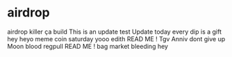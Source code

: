 # airdrop
airdrop killer
ça build
This is an update
test
Update today
every dip is a gift
hey
heyo
meme coin
saturday
yooo
edith
READ ME !
Tgv
Anniv
dont give up
Moon
blood
regpull
READ ME !
bag
market bleeding
hey
